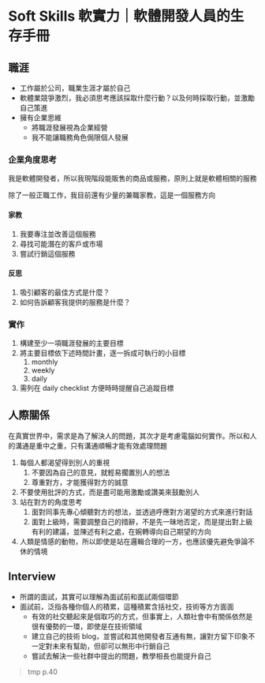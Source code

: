 # Soft Skills 軟實力｜軟體開發人員的生存手冊

## 職涯

- 工作屬於公司，職業生涯才屬於自己
- 軟體業競爭激烈，我必須思考應該採取什麼行動？以及何時採取行動，並激勵自己策進
- 擁有企業思維
  - 將職涯發展視為企業經營
  - 我不能讓職務角色侷限個人發展

### 企業角度思考

我是軟體開發者，所以我現階段能販售的商品或服務，原則上就是軟體相關的服務

除了一般正職工作，我目前還有少量的兼職家教，這是一個服務方向

#### 家教

1. 我要專注並改善這個服務
2. 尋找可能潛在的客戶或市場
3. 嘗試行銷這個服務

#### 反思

1. 吸引顧客的最佳方式是什麼？
2. 如何告訴顧客我提供的服務是什麼？

### 實作

1. 構建至少一項職涯發展的主要目標
2. 將主要目標依下述時間計畫，逐一拆成可執行的小目標
   1. monthly
   2. weekly
   3. daily
3. 需列在 daily checklist 方便時時提醒自己追蹤目標

## 人際關係

在真實世界中，需求是為了解決人的問題，其次才是考慮電腦如何實作。所以和人的溝通是重中之重，只有溝通順暢才能有效處理問題

1. 每個人都渴望得到別人的重視
   1. 不要因為自己的意見，就輕易擱置別人的想法
   2. 尊重對方，才能獲得對方的誠意
2. 不要使用批評的方式，而是盡可能用激勵或讚美來鼓勵別人
3. 站在對方的角度思考
   1. 面對同事先專心傾聽對方的想法，並透過呼應對方渴望的方式來進行對話
   2. 面對上級時，需要調整自己的措辭，不是先一昧地否定，而是提出對上級有利的建議，並陳述有利之處，在婉轉導向自己期望的方向
4. 人類是情感的動物，所以即使是站在邏輯合理的一方，也應該優先避免爭論不休的情境

## Interview

- 所謂的面試，其實可以理解為面試前和面試兩個環節
- 面試前，泛指各種你個人的積累，這種積累含括社交，技術等方方面面
	- 有效的社交聽起來是個取巧的方式，但事實上，人類社會中有關係依然是很有優勢的一環，即使是在技術領域
	- 建立自己的技術 blog，並嘗試和其他開發者互通有無，讓對方留下印象不一定對未來有幫助，但卻可以無形中行銷自己
	- 嘗試去解決一些社群中提出的問題，教學相長也能提升自己

> tmp p.40